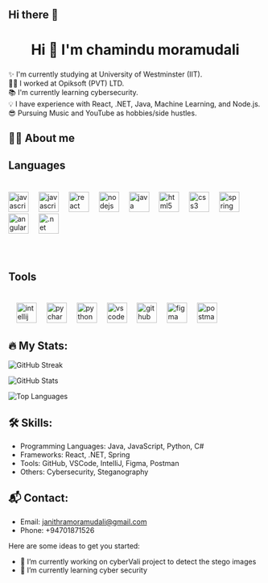 ## Hi there 👋

<h1 align="center">Hi 👋 I'm chamindu moramudali</h1>

###
<p align="left">✨ I'm currently studying at University of Westminster (IIT).<br>👩‍💻 I worked at Opiksoft (PVT) LTD.<br>📚 I'm currently learning cybersecurity.<br>💡 I have experience with React, .NET, Java, Machine Learning, and Node.js.<br>😎 Pursuing Music and YouTube as hobbies/side hustles.</p>

<h2 align="left">👩‍💻 About me</h2>

###



###

<h2 align="left">Languages</h2>

###

<br clear="both">

<div align="left">
  <img src="https://cdn.jsdelivr.net/gh/devicons/devicon/icons/csharp/csharp-original.svg" height="40" alt="javascript logo"  />
  <img width="12" />
  <img src="https://cdn.jsdelivr.net/gh/devicons/devicon/icons/javascript/javascript-original.svg" height="40" alt="javascript logo"  />
  <img width="12" />
  <img src="https://cdn.jsdelivr.net/gh/devicons/devicon/icons/react/react-original.svg" height="40" alt="react logo"  />
  <img width="12" />
  <img src="https://cdn.jsdelivr.net/gh/devicons/devicon/icons/nodejs/nodejs-original.svg" height="40" alt="nodejs logo"  />
  <img width="12" />
  <img src="https://cdn.jsdelivr.net/gh/devicons/devicon/icons/java/java-original.svg" height="40" alt="java logo"  />
  <img width="12" />
  <img src="https://cdn.jsdelivr.net/gh/devicons/devicon/icons/html5/html5-original.svg" height="40" alt="html5 logo"  />
  <img width="12" />
  <img src="https://cdn.jsdelivr.net/gh/devicons/devicon/icons/css3/css3-original.svg" height="40" alt="css3 logo"  />
  <img width="12" />
  <img src="https://cdn.jsdelivr.net/gh/devicons/devicon/icons/spring/spring-original.svg" height="40" alt="spring logo"  />
  <img width="12" />
  <img src="https://cdn.jsdelivr.net/gh/devicons/devicon/icons/angularjs/angularjs-original.svg" height="40" alt="angularjs logo"  />
  <img width="12" />
  <img src="https://upload.wikimedia.org/wikipedia/commons/e/ee/.NET_Core_Logo.svg" height="40" alt=".net logo"  />
  
</div>

###

<br clear="both">

<h2 align="left">Tools</h2>

###

<br clear="both">

<div align="left">

  <img width="12" />
  <img src="https://cdn.jsdelivr.net/gh/devicons/devicon/icons/intellij/intellij-original.svg" height="40" alt="intellij logo"  />
  <img width="12" />
  <img src="https://cdn.jsdelivr.net/gh/devicons/devicon/icons/pycharm/pycharm-original.svg" height="40" alt="pycharm logo"  />
  <img width="12" />
  <img src="https://cdn.jsdelivr.net/gh/devicons/devicon/icons/python/python-original.svg" height="40" alt="python logo"  />
  <img width="12" />
  <img src="https://cdn.jsdelivr.net/gh/devicons/devicon/icons/vscode/vscode-original.svg" height="40" alt="vscode logo"  />
  <img width="12" />
  <img src="https://cdn.jsdelivr.net/gh/devicons/devicon/icons/github/github-original.svg" height="40" alt="github logo"  />
  <img width="12" />
  <img src="https://cdn.jsdelivr.net/gh/devicons/devicon/icons/figma/figma-original.svg" height="40" alt="figma logo"  />
  <img width="12" />
  <img src="https://skillicons.dev/icons?i=postman" height="40" alt="postman logo"  />
</div>

###

## 🔥 My Stats:

![GitHub Streak](https://streak-stats.demolab.com?user=chamindumo&theme=dracula&hide_border=false)

![GitHub Stats](https://github-readme-stats.vercel.app/api?username=chamindumo&show_icons=true&theme=dracula)

![Top Languages](https://github-readme-stats.vercel.app/api/top-langs?username=chamindumo&layout=compact&theme=dracula)

###
## 🛠 Skills:

- Programming Languages: Java, JavaScript, Python, C#
- Frameworks: React, .NET, Spring
- Tools: GitHub, VSCode, IntelliJ, Figma, Postman
- Others: Cybersecurity, Steganography

## 📬 Contact:

- Email: [janithramoramudali@gmail.com](mailto:janithramoramudali@gmail.com)
- Phone: +94701871526
  
Here are some ideas to get you started:

- 🔭 I’m currently working on cyberVali project to detect the stego images 
- 🌱 I’m currently learning cyber security 

